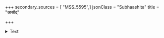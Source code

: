 +++
secondary_sources = [ "MSS_5595",]
jsonClass = "Subhaashita"
title = "आसीद्"

+++

<details><summary>Text</summary>

आसीद् गङ्गान्वयायक्षितिपतितिलको राजराजक्षितीशः क्ष्मापालप्रौढमौलिप्रकरमणिरुचिप्रस्फुरत्पादपीठः।  
योऽरातिक्षत्रचक्रक्रथनकरभुजापालिताशेषपृत् ह्वी- चक्रश्चक्रायुधाभोऽदधदुरसि रमां वाचि वाचामधीशः॥
</details>
